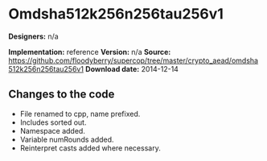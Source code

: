 # Omdsha512k256n256tau256v1

**Designers:** n/a

**Implementation:** reference
**Version:** n/a
**Source:** https://github.com/floodyberry/supercop/tree/master/crypto_aead/omdsha512k256n256tau256v1
**Download date:** 2014-12-14

## Changes to the code

* File renamed to cpp, name prefixed.
* Includes sorted out.
* Namespace added.
* Variable numRounds added.
* Reinterpret casts added where necessary.
